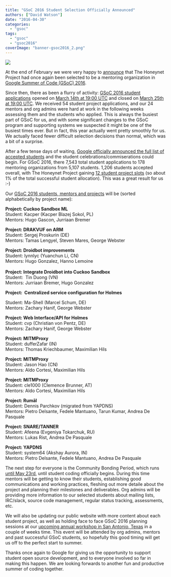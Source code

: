 ```yaml
---
title: "GSoC 2016 Student Selection Officially Announced"
authors: ["David Watson"]
date: "2016-04-30"
categories: 
  - "gsoc"
tags: 
  - "gsoc"
  - "gsoc2016"
coverImage: "banner-gsoc2016_2.png"
---
```


![](images/banner-gsoc2016_2.png)

At the end of February we were very happy to [announce](https://honeynet.org/node/1319 "Accepted as GSoC 2016 Mentoring Org") that The Honeynet Project had once again been selected to be a mentoring organization in [Google Summer of Code (GSoC) 2016](https://summerofcode.withgoogle.com/organizations/?sp-search=honeynet "GSoC 2016").

Since then, there as been a flurry of activity: [GSoC 2016 student applications](https://summerofcode.withgoogle.com/get-started/ "GSoC 2016 student applications") opened on [March 14th at 19:00 UTC](https://developers.google.com/open-source/gsoc/timeline "GSoC 2016 Timeline") and closed on [March 25th at 19:00 UTC](https://developers.google.com/open-source/gsoc/timeline "GSoC 2016 Timeline"). We received 54 student project applications, and our 24 mentors and org admins were hard at work in the following weeks assessing them and the students who applied. This is always the busiest part of GSoC for us, and with some significant changes to the GSoC program and supporting systems we suspected it might be one of the busiest times ever. But in fact, this year actually went pretty smoothly for us. We actually faced fewer difficult selection decisions than normal, which was a bit of a surprise.

After a few tense days of waiting, [Google officially announced the full list of accepted students](http://google-opensource.blogspot.com/2016/04/students-announced-for-google-summer-of.html "GSoC 2016 students selected") and the student celebrations/commiserations could begin. For GSoC 2016, there 7,543 total student applications to 178 mentoring organizations from 5,107 students. 1,206 students accepted overall, with The Honeynet Project gaining [12 student project slots](https://summerofcode.withgoogle.com/organizations/5000784504684544/?sp-page=2 "GSoC 2016 student projects") (so about 1% of the total successful student allocation). This was a great result for us :-)

Our [GSoC 2016 students, mentors and projects](https://summerofcode.withgoogle.com/organizations/5000784504684544/?sp-page=2 "GSoC 2016 student projects") will be (sorted alphabetically by project name):  
  
**Project: Cuckoo Sandbox ML**  
Student: Kacper (Kacper Blazej Sokol, PL)  
Mentors: Hugo Gascon, Jurriaan Bremer  
  
**Project: DRAKVUF on ARM**  
Student: Sergej Proskurin (DE)  
Mentors: Tamas Lengyel, Steven Mares, George Webster  
  
**Project: Droidbot improvements**  
Student: lynnlyc (Yuanchun Li, CN)  
Mentors: Hugo Gonzalez, Hanno Lemoine  
   
**Project: Integrate Droidbot into Cuckoo Sandbox**  
Student:  Tin Duong (VN)  
Mentors: Jurriaan Bremer, Hugo Gonzalez

**Project:  Centralized service configuration for Holmes**

Student: Ma-Shell (Marcel Schum, DE)  
Mentors: Zachary Hanif, George Webster

**Project: Web Interface/API for Holmes**  
Student: cvp (Christian von Pentz, DE)  
Mentors: Zachary Hanif, George Webster  
  
**Project: MITMProxy**  
Student: dufferZafar (IN)  
Mentors: Thomas Kriechbaumer, Maximilian Hils  
  
**Project: MITMProxy**  
Student: Jason Hao (CN)  
Mentors: Aldo Cortesi, Maximilian Hils  
  
**Project: MITMProxy**  
Student: cle1000 (Clemence Brunner, AT)  
Mentors: Aldo Cortesi, Maximilian Hils

**Project: Rumāl**  
Student: Dennis Parchkov (migrated from YAPDNS)  
Mentors: Pietro Delsante, Fedele Mantuano, Tarun Kumar, Andrea De Pasquale  
  
**Project: SNARE/TANNER**  
Student: Afeena (Evgeniya Tokarchuk, RU)  
Mentors: Lukas Rist, Andrea De Pasquale  
  
**Project: YAPDNS**  
Student: system64 (Akshay Aurora, IN)  
Mentors: Pietro Delsante, Fedele Mantuano, Andrea De Pasquale

The next step for everyone is the Community Bonding Period, which runs [until May 23rd](https://developers.google.com/open-source/gsoc/timeline "Community Bonding Period"), until student coding officially begins. During this time mentors will be getting to know their students, establishing good communications and working practices, fleshing out more detaile about the project and planning their milestones and deliverables. Org admins will be providing more information to our selected students about mailing lists, IRC/slack, source code management, regular status tracking, assessments, etc.

We will also be updating our public website with more content about each student project, as well as holding face to face GSoC 2016 planning sessions at our [upcoming annual workshop in San Antonio, Texas](https://developers.google.com/open-source/gsoc/timeline "Annual Workshop") in a couple of weeks time. This event will be attended by org admins, mentors and past successful GSoC students, so hopefully this good timing will get us off to the perfect start to summer.

Thanks once again to Google for giving us the opportunity to support student open source development, and to everyone involved so far in making this happen. We are looking forwards to another fun and productive summer of coding together.
